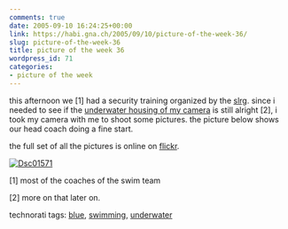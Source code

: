 ```yaml
---
comments: true
date: 2005-09-10 16:24:25+00:00
link: https://habi.gna.ch/2005/09/10/picture-of-the-week-36/
slug: picture-of-the-week-36
title: picture of the week 36
wordpress_id: 71
categories:
- picture of the week
---
```



this afternoon we [1] had a security training organized by the [slrg](http://www.slrg.ch/). since i needed to see if the [underwater housing of my camera](https://amazon.de/exec/obidos/redirect?tag=habignach-20%26link_code=xm2%26camp=2025%26creative=165953%26path=http://www.amazon.de/gp/redirect.html%253fASIN=B00064A0JG%2526tag=habignach-20%2526lcode=xm2%2526cID=2025%2526ccmID=165953%2526location=/o/ASIN/B00064A0JG%25253FSubscriptionId=02ZH6J1W0649DTNS6002) is still alright [2], i took my camera with me to shoot some pictures. the picture below shows our head coach doing a fine start.
  
the full set of all the pictures is online on [flickr](https://www.flickr.com/photos/habi/sets/922366/).



[![Dsc01571](https://habi.gna.ch/blog/images/DSC01571-tm.jpg)](https://habi.gna.ch/blog/images/DSC01571.jpg)



[1] most of the coaches of the swim team
  
[2] more on that later on.





technorati tags: [blue](http://www.technorati.com/tag/blue), [swimming](http://www.technorati.com/tag/swimming), [underwater](http://www.technorati.com/tag/underwater)
